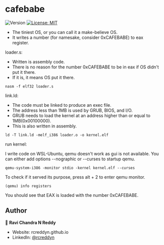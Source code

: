 <h1>cafebabe</h1>
<p>
  <img alt="Version" src="https://img.shields.io/badge/version-1.0-blue.svg?cacheSeconds=2592000" />
  <a href="https://github.com/RCReddyN/cafebabe/blob/master/LICENSE" target="_blank">
    <img alt="License: MIT" src="https://img.shields.io/badge/License-MIT-yellow.svg" />
  </a>
</p>

- The tiniest OS, or you can call it a make-believe OS.
- It writes a number (for namesake, consider 0xCAFEBABE) to eax register.

loader.s:
- Written is assembly code.
- There is no reason for the number 0xCAFEBABE to be in eax if OS didn't put it there.
- If it is, it means OS put it there.

```
nasm -f elf32 loader.s
```

link.ld:
- The code must be linked to produce an exec file.
- The address less than 1MB is used by GRUB, BIOS, and I/O.
- GRUB needs to load the kernel at an address higher than or equal to 1MB(0x00100000).
- This is also written in assembly.

```
ld -T link.ld -melf_i386 loader.o -o kernel.elf
```

run kernel:

I write code on WSL-Ubuntu, qemu doesn't work as gui is not available. You can either add options --nographic or --curses to startup qemu.

```
qemu-system-i386 -monitor stdio -kernel kernel.elf --curses
```

To check if it served its purpose, press alt + 2 to enter qemu monitor.
```
(qemu) info registers
```

You should see that EAX is loaded with the number 0xCAFEBABE.

## Author

👤 **Ravi Chandra N Reddy**
* Website: rcreddyn.github.io
* LinkedIn: [@rcreddyn](https://linkedin.com/in/rcreddyn)
